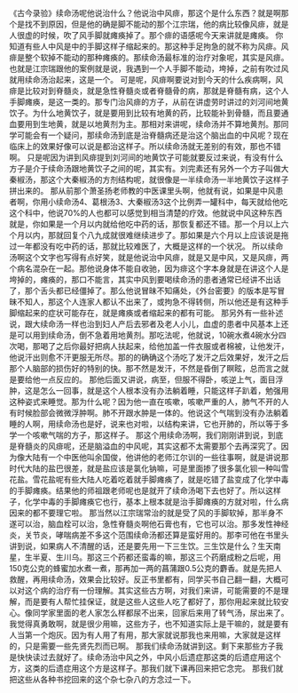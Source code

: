 《古今录验》续命汤呢他说治什么？他说治中风痱，那这个是什么东西？就是啊那个是找不到原因，但是他的确是脚不能动的那个江宗瑞，他的病比较像风痱，就是人很虚的时候，吹了风手脚就瘫痪掉了。那个痱的语感呢今天来讲就是瘫痪。
你知道有些人中风是中的手脚这样子缩起来的。那这种手足拘急的就不称为风痱。风痱是整个软掉不能动的那种瘫痪的。那续命汤最标准的治疗对象呢，其实是风痱。也就是江宗瑞跟他的案例就是说，我遇到一个人手脚不能动，垮掉，之前有吹过风就用续命汤治起来，这是一个。
可是呢，风痱啊要说对到今天的什么疾病啊，风痱是比较对到脊髓炎，就是急性脊髓炎或者脊髓骨的病，那就是脊髓有病，这个人手脚瘫痪，是这一类的。那专门治风痱的方子，从前在讲虚劳时讲过的刘河间地黄饮子。为什么地黄饮子，就是要用到比较有地黄的药，比较能补到骨髓，而且要通血要用到生地黄，就是以地黄剂为主。那相对来讲呢，续命汤并不算地黄剂。那同学可能会有一个疑问，那续命汤到底是治脊髓病还是治这个脑出血的中风呢？现在临床上的效果好像可以说是都治这样子。所以续命汤就无差别的有效，那也不错啊。
只是呢因为讲到风痱提到刘河间的地黄饮子可能就要反过来说，有没有什么方子是介于续命汤跟地黄饮子之间的呢，其实有。刘完素还有另外一个方子叫做大秦椒汤，那这个大秦椒汤的方剂结构呢，就很像是一半续命汤一半地黄饮子这样子拼出来的。
那从前那个萧圣扬老师教的中医课里头啊，他就有说，如果是中风患者啊，你用小续命汤4、葛根汤3、大秦椒汤3这个比例弄一罐科中，每天就给他吃这个科中，他说70%的人也都可以感觉到相当清楚的疗效。他就说中风这种东西就是，你如果是一个月以内就给他吃中药的话，那恢复都还不错。那一个月以上六个月以内，那就回复个八九成就很难继续进步了。那如果是六个月以上应该说是拖过一年都没有吃中药的话，那就比较难医了，大概是这样的一个状况。
所以续命汤啊这个文字也写得有点好笑，就是他说治中风痱，就是又是中风，又是风痱，两个病名混杂在一起。那他说身体不能自收驰，因为痱这个字本身就是在讲这个人是垮掉的，瘫痪的，那口不能言，其实中风到要喝续命汤的患者通常已经讲不出话了，那个舌头都已经僵掉了。那么他说冒昧不知痛处，《外台密要》的版本是写冒昧不知人，那这个人连家人都认不出来了，或拘急不得转侧，所以他还是有这种手脚缩起来的症状可能存在，就是瘫痪或者缩起来的都有可能。
那另外有一些补述说，跟大续命汤一样也治到妇人产后去邪者及老人小儿，血虚的患者中风基本上还是可以用到续命汤，倒不急着用地黄剂。那吃法呢，他就说，10碗水煮4碗水分四次喝，那喝了之后你最好把病人扶起来，给他加盖一件衣服或者棉被，让他发汗，他说汗出则愈不汗更服无所尽。那的的确确这个汤吃了发汗之后效果好，发汗之后那个人脑部的损伤好的特别的快。那不然是发汗，不然是昏倒了瞑眩，总而言之就是要给他一点反应的。
那他后面又讲说，病至，但服不得卧，咳逆上气，面目浮肿，这是怎么一回事，就是这个人根本没有办法躺着睡，只能这样子趴着，勉强用这种姿式来睡觉。那为什么呢？因为他一直在咳嗽，咳嗽严重的人，肺气不开的人有时候脸部会微微浮肿啊。肺不开跟水肿是一体的。他说这个气喘到没有办法躺着睡的人啊，用续命汤也是好，说来也对啦，以结构来讲，它也开肺的，所以等于多学一个咳嗽气喘的方子，那这样子。
那这个用续命汤啊，我们刚刚讲到说，到底是脊髓炎的风痱呢，还是脑溢血的中风呢，其实这都不太需要那个去再深究了。因为像大陆有一个中医他叫余国俊，他讲他的老师江尔训的一些往事啊，就是讲说那时代大陆的盐巴很差，就是盐应该是氯化钠嘛，可是里面掺了很多氯化钡一种叫雪花盐。雪花盐呢有些大陆人吃着吃着就手脚瘫痪了，就是吃错了盐变成了化学中毒的手脚瘫痪。结果他的师祖跟老师呢也是就开了续命汤喝下去也好了。所以这样子，化学中毒的手脚瘫痪它也行，基本上根本就是治手脚瘫痪的方就对啦，什么病因来的都不要理它啦。
那当然以江宗瑞常治的就是受了风的手脚软掉，那半身不遂可以治，脑血栓可以治，急性脊髓炎啊他石膏也有，它也可以治。那多发性神经炎，关节炎，哮喘病差不多这个范围续命汤都还算是蛮好用的。那李可他在书里头讲到说，如果病人不清醒的话，还是要先用一下三生饮。三生饮是什么？生天南星，生半夏、生川乌。那这三个药都还蛮毒的嘛，那这三个药磨成粉之后呢，用150克公克的蜂蜜加水煮一煮，那再加一两的菖蒲跟0.5公克的麝香。就是先把人救醒，再用续命汤，效果会比较好。反正书里都有，同学买书自己翻一翻，大概可以对这个病的治疗有一份理解。其实这些古方啊，对我们来讲，可能需要的不是理解，而是要有人帮忙挂保证，就是这些人这些人吃了都好了，那你用起来就比较安心。像同学家里面的老人家怎么样都尿不出来，回家后来用了转气汤，尿出来了。我觉得真勇敢啊，就是很少用嘛，这些方子，也不知道实际上是干嘛的，就是要有人当第一个炮灰。因为有人用了有用，那大家就说那我也来用嘛，大家就是这样的，只是需要一些先贤先烈而已啊。
那我们续命汤就讲到这。剩下来那些方子我是快快读过去就好了。续命汤治中风之外，中风小后遗症那这类的后遗症用这个方，这类的后遗症用这个方是这样子。那我们就下课再回来把它念完。 那我们就把这些从各种书挖回来的这个杂七杂八的方念过一下。
